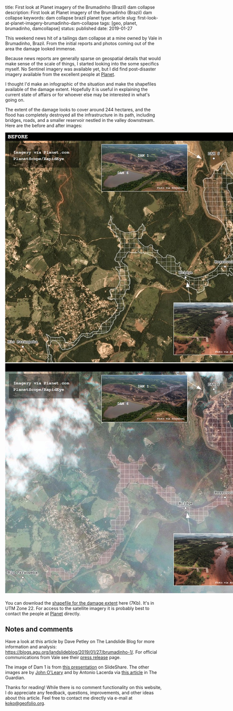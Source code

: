 title: First look at Planet imagery of the Brumadinho (Brazil) dam collapse
description: First look at Planet imagery of the Brumadinho (Brazil) dam collapse
keywords: dam collapse brazil planet
type: article
slug: first-look-at-planet-imagery-brumadinho-dam-collapse
tags: [geo, planet, brumadinho, damcollapse]
status: published
date: 2019-01-27


This weekend news hit of a tailings dam collapse at a mine owned by Vale in Brumadinho, Brazil. From the initial reports and photos coming out of the area the damage looked immense. 

Because news reports are generally sparse on geospatial details that would make sense of the scale of things, I started looking into the some specifics myself. No Sentinel imagery was available yet, but I did find post-disaster imagery available from the excellent people at <a href="https://planet.com">Planet</a>.

I thought I'd make an infographic of the situation and make the shapefiles available of the damage extent. Hopefully it is useful in explaining the current state of affairs or for whoever else may be interested in what's going on.

The extent of the damage looks to cover around 244 hectares, and the flood has completely destroyed all the infrastructure in its path, including bridges, roads, and a smaller reservoir nestled in the valley downstream. Here are the before and after images:

</arcile>
</div>

<div style="width:1047px;margin:auto;margin-bottom:20px;">
<div class="juxtapose">
<img src="before.jpg">
<img src="after.jpg">
</div>
</div>

<div class="content">
<article>

You can download the <a href="brumadinho_damage_extent.zip">shapefile for the damage extent</a> here (7Kb). It's in UTM Zone 22. For access to the satellite imagery it is probably best to contact the people at <a href="https://planet.com">Planet</a> directly.

<script src="https://cdn.knightlab.com/libs/juxtapose/latest/js/juxtapose.min.js"></script>
<link rel="stylesheet" href="https://cdn.knightlab.com/libs/juxtapose/latest/css/juxtapose.css">

<div class="notes-and-comments">
<h2 class='notes-and-comments'>Notes and comments</h2>

<p class="notes-and-comments">
Have a look at this article by Dave Petley on The Landslide Blog for more information and analysis: <a href="https://blogs.agu.org/landslideblog/2019/01/27/brumadinho-1/">https://blogs.agu.org/landslideblog/2019/01/27/brumadinho-1/</a>. For official communications from Vale see their <a href="http://www.vale.com/EN/aboutvale/reports/atualizacoes_brumadinho_home/Pages/default.aspx">press release</a> page.
</p>

<p class="notes-and-comments">
The image of Dam 1 is from <a href="https://www.slideshare.net/comcbhvelhas/barragens-de-mineracaovale">this presentation</a> on SlideShare. The other images are by <a href="https://twitter.com/OLjohnel">John O'Leary</a> and by Antonio Lacerda via <a href="https://www.theguardian.com/world/2019/jan/26/hundreds-feared-dead-brazil-dam-collapse-releases-mud-tide">this article</a> in The Guardian.
</p>

<p class="notes-and-comments">
Thanks for reading! While there is no comment functionality on this website, I do appreciate any feedback, questions, improvements, and other ideas about this article. Feel free to contact me directly via e-mail at <a href="mailto:koko@geofolio.org">koko@geofolio.org</a>.
</p>

</div>
